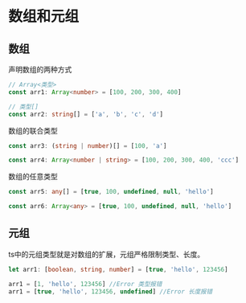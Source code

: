 # 数组和元组

## 数组
声明数组的两种方式
```ts
// Array<类型>
const arr1: Array<number> = [100, 200, 300, 400]

// 类型[]
const arr2: string[] = ['a', 'b', 'c', 'd']
```
数组的联合类型
```ts
const arr3: (string | number)[] = [100, 'a']

const arr4: Array<number | string> = [100, 200, 300, 400, 'ccc']
```
数组的任意类型
```ts
const arr5: any[] = [true, 100, undefined, null, 'hello']

const arr6: Array<any> = [true, 100, undefined, null, 'hello']
```

## 元组
ts中的元组类型就是对数组的扩展，元组严格限制类型、长度。
```ts
let arr1: [boolean, string, number] = [true, 'hello', 123456]

arr1 = [1, 'hello', 123456] //Error 类型报错
arr1 = [true, 'hello', 123456, undefined] //Error 长度报错
```